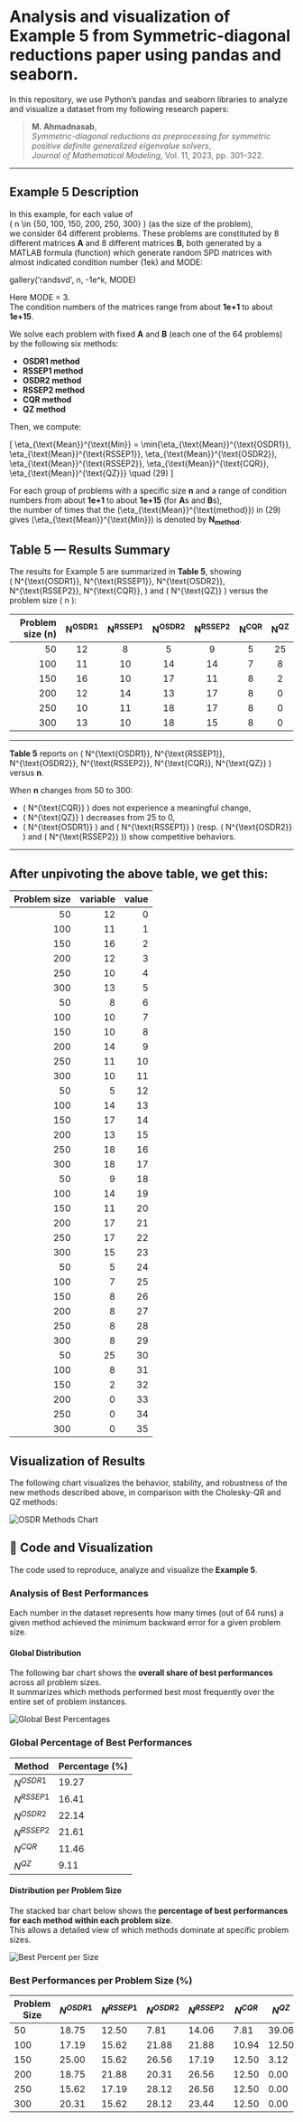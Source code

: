 # Analysis and visualization of Example 5 from Symmetric-diagonal reductions paper using pandas and seaborn.

In this repository, we use Python’s pandas and seaborn libraries to analyze and visualize a dataset from my following research papers:
> **M. Ahmadnasab**,  
> *Symmetric-diagonal reductions as preprocessing for symmetric positive definite generalized eigenvalue solvers*,  
> *Journal of Mathematical Modeling*, Vol. 11, 2023, pp. 301–322.


---

## Example 5 Description

In this example, for each value of  
\( n \in \{50, 100, 150, 200, 250, 300\} \) (as the size of the problem),  
we consider 64 different problems. These problems are constituted by 8 different matrices **A** and 8 different matrices **B**, both generated 
by a MATLAB formula (function) which generate random SPD matrices with almost indicated condition number (1ek) and MODE: 

gallery('randsvd', n, -1e^k, MODE)

Here MODE = 3.  
The condition numbers of the matrices range from about **1e+1** to about **1e+15**.

We solve each problem with fixed **A** and **B** (each one of the 64 problems) by the following six methods:

- **OSDR1 method**
- **RSSEP1 method**
- **OSDR2 method**
- **RSSEP2 method**
- **CQR method**
- **QZ method**

Then, we compute:

\[
\eta_{\text{Mean}}^{\text{Min}} = \min\{\eta_{\text{Mean}}^{\text{OSDR1}}, \eta_{\text{Mean}}^{\text{RSSEP1}}, \eta_{\text{Mean}}^{\text{OSDR2}}, \eta_{\text{Mean}}^{\text{RSSEP2}}, \eta_{\text{Mean}}^{\text{CQR}}, \eta_{\text{Mean}}^{\text{QZ}}\} \quad (29)
\]

For each group of problems with a specific size **n** and a range of condition numbers from about **1e+1** to about **1e+15** (for **A**s and **B**s),  
the number of times that the \(\eta_{\text{Mean}}^{\text{method}}\) in (29) gives \(\eta_{\text{Mean}}^{\text{Min}}\) is denoted by **N<sub>method</sub>**.

## Table 5 — Results Summary

The results for Example 5 are summarized in **Table 5**, showing  
\( N^{\text{OSDR1}}, N^{\text{RSSEP1}}, N^{\text{OSDR2}}, N^{\text{RSSEP2}}, N^{\text{CQR}}, \) and \( N^{\text{QZ}} \) versus the problem size \( n \):

| Problem size (n) | N<sup>OSDR1</sup> | N<sup>RSSEP1</sup> | N<sup>OSDR2</sup> | N<sup>RSSEP2</sup> | N<sup>CQR</sup> | N<sup>QZ</sup> |
|------------------:|:-----------------:|:------------------:|:-----------------:|:------------------:|:----------------:|:---------------:|
| 50  | 12 | 8  | 5  | 9  | 5 | 25 |
| 100 | 11 | 10 | 14 | 14 | 7 | 8  |
| 150 | 16 | 10 | 17 | 11 | 8 | 2  |
| 200 | 12 | 14 | 13 | 17 | 8 | 0  |
| 250 | 10 | 11 | 18 | 17 | 8 | 0  |
| 300 | 13 | 10 | 18 | 15 | 8 | 0  |

---

**Table 5** reports on \( N^{\text{OSDR1}}, N^{\text{RSSEP1}}, N^{\text{OSDR2}}, N^{\text{RSSEP2}}, N^{\text{CQR}}, N^{\text{QZ}} \) versus **n**.

When **n** changes from 50 to 300:
- \( N^{\text{CQR}} \) does not experience a meaningful change,
- \( N^{\text{QZ}} \) decreases from 25 to 0,
- \( N^{\text{OSDR1}} \) and \( N^{\text{RSSEP1}} \) (resp. \( N^{\text{OSDR2}} \) and \( N^{\text{RSSEP2}} \)) show competitive behaviors.

---
## After unpivoting the above table, we get this:

| Problem size | variable | value |
|-------------:|---------:|------:|
| 50           | 12       | 0    |
| 100          | 11       | 1    |
| 150          | 16       | 2    |
| 200          | 12       | 3    |
| 250          | 10       | 4    |
| 300          | 13       | 5    |
| 50           | 8        | 6    |
| 100          | 10       | 7    |
| 150          | 10       | 8    |
| 200          | 14       | 9    |
| 250          | 11       | 10   |
| 300          | 10       | 11   |
| 50           | 5        | 12   |
| 100          | 14       | 13   |
| 150          | 17       | 14   |
| 200          | 13       | 15   |
| 250          | 18       | 16   |
| 300          | 18       | 17   |
| 50           | 9        | 18   |
| 100          | 14       | 19   |
| 150          | 11       | 20   |
| 200          | 17       | 21   |
| 250          | 17       | 22   |
| 300          | 15       | 23   |
| 50           | 5        | 24   |
| 100          | 7        | 25   |
| 150          | 8        | 26   |
| 200          | 8        | 27   |
| 250          | 8        | 28   |
| 300          | 8        | 29   |
| 50           | 25       | 30   |
| 100          | 8        | 31   |
| 150          | 2        | 32   |
| 200          | 0        | 33   |
| 250          | 0        | 34   |
| 300          | 0        | 35   |


## Visualization of Results

The following chart visualizes the behavior, stability, and robustness of the new methods described above, in comparison with the Cholesky-QR and QZ methods:

![OSDR Methods Chart](figures/osdr_methods_chart2.png)

## 📂 Code and Visualization

The code used to reproduce, analyze and visualize the  **Example 5**. 


### Analysis of Best Performances

Each number in the dataset represents how many times (out of 64 runs)
a given method achieved the minimum backward error for a given problem size.

#### Global Distribution
The following bar chart shows the **overall share of best performances** across all problem sizes.  
It summarizes which methods performed best most frequently over the entire set of problem instances.

![Global Best Percentages](figures/global_best_percentages.png)


### Global Percentage of Best Performances

| Method       | Percentage (%) |
|-------------|----------------|
| $N^{OSDR1}$ | 19.27          |
| $N^{RSSEP1}$| 16.41          |
| $N^{OSDR2}$ | 22.14          |
| $N^{RSSEP2}$| 21.61          |
| $N^{CQR}$   | 11.46          |
| $N^{QZ}$    | 9.11           |



#### Distribution per Problem Size
The stacked bar chart below shows the **percentage of best performances for each method within each problem size**.  
This allows a detailed view of which methods dominate at specific problem sizes.

![Best Percent per Size](figures/best_percent_per_size.png)

### Best Performances per Problem Size (%)

| Problem Size | $N^{OSDR1}$ | $N^{RSSEP1}$ | $N^{OSDR2}$ | $N^{RSSEP2}$ | $N^{CQR}$ | $N^{QZ}$ |
|--------------|-------------|--------------|-------------|--------------|------------|-----------|
| 50           | 18.75       | 12.50        | 7.81        | 14.06        | 7.81       | 39.06     |
| 100          | 17.19       | 15.62        | 21.88       | 21.88        | 10.94      | 12.50     |
| 150          | 25.00       | 15.62        | 26.56       | 17.19        | 12.50      | 3.12      |
| 200          | 18.75       | 21.88        | 20.31       | 26.56        | 12.50      | 0.00      |
| 250          | 15.62       | 17.19        | 28.12       | 26.56        | 12.50      | 0.00      |
| 300          | 20.31       | 15.62        | 28.12       | 23.44        | 12.50      | 0.00      |



  
